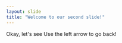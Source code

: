 ```yaml
---
layout: slide
title: "Welcome to our second slide!"
---
```

Okay, let's see
Use the left arrow to go back!
